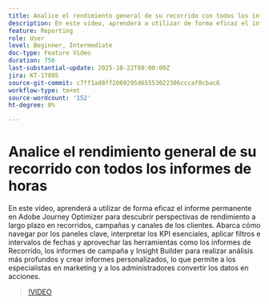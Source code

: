 ```yaml
---
title: Analice el rendimiento general de su recorrido con todos los informes de horas
description: En este vídeo, aprenderá a utilizar de forma eficaz el informe permanente en Adobe Journey Optimizer para descubrir perspectivas de rendimiento a largo plazo en recorridos, campañas y canales de los clientes. Abarca cómo navegar por los paneles clave, interpretar los KPI esenciales, aplicar filtros e intervalos de fechas y aprovechar las herramientas como los informes de Recorrido, los informes de campaña y Insight Builder para realizar análisis más profundos y crear informes personalizados, lo que permite a los especialistas en marketing y a los administradores convertir los datos en acciones.
feature: Reporting
role: User
level: Beginner, Intermediate
doc-type: Feature Video
duration: 756
last-substantial-update: 2025-10-22T00:00:00Z
jira: KT-17805
source-git-commit: c7ff1ad8ff2069295d65553022306cccaf8cbac6
workflow-type: tm+mt
source-wordcount: '152'
ht-degree: 0%

---
```



# Analice el rendimiento general de su recorrido con todos los informes de horas

En este vídeo, aprenderá a utilizar de forma eficaz el informe permanente en Adobe Journey Optimizer para descubrir perspectivas de rendimiento a largo plazo en recorridos, campañas y canales de los clientes. Abarca cómo navegar por los paneles clave, interpretar los KPI esenciales, aplicar filtros e intervalos de fechas y aprovechar las herramientas como los informes de Recorrido, los informes de campaña y Insight Builder para realizar análisis más profundos y crear informes personalizados, lo que permite a los especialistas en marketing y a los administradores convertir los datos en acciones.

>[!VIDEO](https://video.tv.adobe.com/v/3475790/?captions=spa&learn=on&enablevpops)
